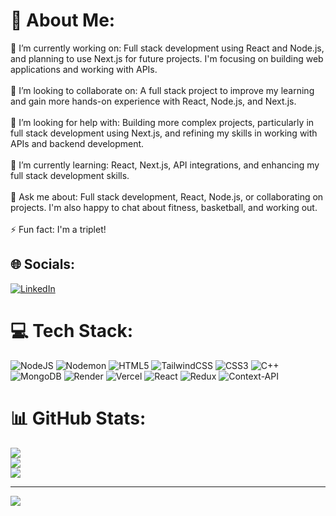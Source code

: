 # 💫 About Me:
🔭 I’m currently working on: Full stack development using React and Node.js, and planning to use Next.js for future projects. I'm focusing on building web applications and working with APIs.<br><br>👯 I’m looking to collaborate on: A full stack project to improve my learning and gain more hands-on experience with React, Node.js, and Next.js.<br><br>🤝 I’m looking for help with: Building more complex projects, particularly in full stack development using Next.js, and refining my skills in working with APIs and backend development.<br><br>🌱 I’m currently learning: React, Next.js, API integrations, and enhancing my full stack development skills.<br><br>💬 Ask me about: Full stack development, React, Node.js, or collaborating on projects. I'm also happy to chat about fitness, basketball, and working out.<br><br>⚡ Fun fact: I'm a triplet!


## 🌐 Socials:
[![LinkedIn](https://img.shields.io/badge/LinkedIn-%230077B5.svg?logo=linkedin&logoColor=white)](https://linkedin.com/in/nadiresmail) 

# 💻 Tech Stack:
![NodeJS](https://img.shields.io/badge/node.js-6DA55F?style=for-the-badge&logo=node.js&logoColor=white) ![Nodemon](https://img.shields.io/badge/NODEMON-%23323330.svg?style=for-the-badge&logo=nodemon&logoColor=%BBDEAD) ![HTML5](https://img.shields.io/badge/html5-%23E34F26.svg?style=for-the-badge&logo=html5&logoColor=white) ![TailwindCSS](https://img.shields.io/badge/tailwindcss-%2338B2AC.svg?style=for-the-badge&logo=tailwind-css&logoColor=white) ![CSS3](https://img.shields.io/badge/css3-%231572B6.svg?style=for-the-badge&logo=css3&logoColor=white) ![C++](https://img.shields.io/badge/c++-%2300599C.svg?style=for-the-badge&logo=c%2B%2B&logoColor=white) ![MongoDB](https://img.shields.io/badge/MongoDB-%234ea94b.svg?style=for-the-badge&logo=mongodb&logoColor=white) ![Render](https://img.shields.io/badge/Render-%46E3B7.svg?style=for-the-badge&logo=render&logoColor=white) ![Vercel](https://img.shields.io/badge/vercel-%23000000.svg?style=for-the-badge&logo=vercel&logoColor=white) ![React](https://img.shields.io/badge/react-%2320232a.svg?style=for-the-badge&logo=react&logoColor=%2361DAFB) ![Redux](https://img.shields.io/badge/redux-%23593d88.svg?style=for-the-badge&logo=redux&logoColor=white) ![Context-API](https://img.shields.io/badge/Context--Api-000000?style=for-the-badge&logo=react)
# 📊 GitHub Stats:
![](https://github-readme-stats.vercel.app/api?username=EsmailNadir&theme=dark&hide_border=false&include_all_commits=false&count_private=false)<br/>
![](https://github-readme-streak-stats.herokuapp.com/?user=EsmailNadir&theme=dark&hide_border=false)<br/>
![](https://github-readme-stats.vercel.app/api/top-langs/?username=EsmailNadir&theme=dark&hide_border=false&include_all_commits=false&count_private=false&layout=compact)

---
[![](https://visitcount.itsvg.in/api?id=EsmailNadir&icon=0&color=0)](https://visitcount.itsvg.in)

<!-- Proudly created with GPRM ( https://gprm.itsvg.in ) -->
